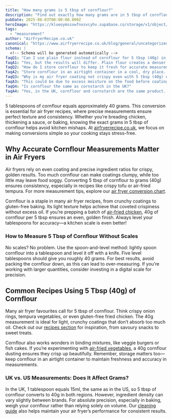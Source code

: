```yaml
---
title: "How many grams is 5 tbsp of cornflour?"
description: "Find out exactly how many grams are in 5 tbsp of cornflour for perfect air fryer recipes. Convert measurements easily with our guide!"
pubDate: 2025-08-03T00:00:00.000Z
heroImage: "https://klueoymssxwfnxsvcyhv.supabase.co/storage/v1/object/public/Shmucket/how-many-grams-is-5-tbsp-of-cornflour.webp"
tags:
  - "measurement"
author: "AirFryerRecipe.co.uk"
canonical: "https://www.airfryerrecipe.co.uk/blog/general/uncategorized/how-many-grams-is-5-tbsp-of-cornflour"
schema: |
  <!-- Schema will be generated automatically -->
faqQ1: "Can I use plain flour instead of cornflour for 5 tbsp (40g) in air fryer recipes?"
faqA1: "Yes, but the results will differ. Plain flour creates a denser coating, while cornflour delivers a lighter, crispier texture. For every 5 tbsp (40g) of cornflour, you can substitute with plain flour, but expect a slightly heavier finish. Adjust cooking times if needed."
faqQ2: "How do I store cornflour to keep it fresh for accurate measurements?"
faqA2: "Store cornflour in an airtight container in a cool, dry place. Moisture can cause clumping, leading to inaccurate measurements. For long-term freshness, consider refrigerating it, especially in humid climates. Always give it a stir before measuring."
faqQ3: "Why is my air fryer coating not crispy even with 5 tbsp (40g) of cornflour?"
faqA3: "This could be due to excess moisture on the food before coating. Pat ingredients dry first, or try a light spritz of oil. Also, preheat your air fryer—it helps achieve that instant crisp. Check our recipes for optimal temperature settings."
faqQ4: "Is cornflour the same as cornstarch in the UK?"
faqA4: "Yes, in the UK, cornflour and cornstarch are the same product. Both refer to the fine, white powder made from maize, perfect for thickening and crisping. If a recipe calls for cornstarch, UK cooks should use cornflour."
---
```

<p>5 tablespoons of cornflour equals approximately 40 grams. This conversion is essential for air fryer recipes, where precise measurements ensure perfect texture and consistency. Whether you’re breading chicken, thickening a sauce, or baking, knowing the exact grams in 5 tbsp of cornflour helps avoid kitchen mishaps. At <a href=https://www.airfryerrecipe.co.uk/>airfryerrecipe.co.uk</a>, we focus on making conversions simple so your cooking stays stress-free.</p>  

<h2>Why Accurate Cornflour Measurements Matter in Air Fryers</h2>  
<p>Air fryers rely on even coating and precise ingredient ratios for crispy, golden results. Too much cornflour can make coatings clumpy, while too little may leave food soggy. Converting 5 tbsp of cornflour to grams (40g) ensures consistency, especially in recipes like crispy tofu or air-fried tempura. For more measurement tips, explore our <a href=https://www.airfryerrecipe.co.uk/air-fryer-conversion-chart>air fryer conversion chart</a>.</p>  

<p>Cornflour is a staple in many air fryer recipes, from crunchy coatings to gluten-free baking. Its light texture helps achieve that coveted crispiness without excess oil. If you’re prepping a batch of <a href=https://www.airfryerrecipe.co.uk/recipe-category/chicken>air-fried chicken</a>, 40g of cornflour per 5 tbsp ensures an even, golden finish. Always level your tablespoons for accuracy—a kitchen scale is even better!</p>  

<h3>How to Measure 5 Tbsp of Cornflour Without Scales</h3>  
<p>No scales? No problem. Use the spoon-and-level method: lightly spoon cornflour into a tablespoon and level it off with a knife. Five level tablespoons should give you roughly 40 grams. For best results, avoid packing the cornflour down, as this can lead to over-measuring. If you’re working with larger quantities, consider investing in a digital scale for precision.</p>  

<h2>Common Recipes Using 5 Tbsp (40g) of Cornflour</h2>  
<p>Many air fryer favourites call for 5 tbsp of cornflour. Think crispy onion rings, tempura vegetables, or even gluten-free fried chicken. The 40g measurement is ideal for light, crunchy coatings that don’t absorb too much oil. Check out our <a href=https://www.airfryerrecipe.co.uk/recipes>recipes section</a> for inspiration, from savoury snacks to sweet treats.</p>  

<p>Cornflour also works wonders in binding mixtures, like veggie burgers or fish cakes. If you’re experimenting with <a href=https://www.airfryerrecipe.co.uk/recipe-category/vegetables>air-fried vegetables</a>, a 40g cornflour dusting ensures they crisp up beautifully. Remember, storage matters too—keep cornflour in an airtight container to maintain freshness and accuracy in measurements.</p>  

<h3>UK vs. US Measurements: Does It Affect Grams?</h3>  
<p>In the UK, 1 tablespoon equals 15ml, the same as in the US, so 5 tbsp of cornflour converts to 40g in both regions. However, ingredient density can vary slightly between brands. For absolute precision, especially in baking, weigh your cornflour rather than relying solely on volume. Our <a href=https://www.airfryerrecipe.co.uk/air-fryer-cleaner>cleaning guide</a> also helps maintain your air fryer’s performance for consistent results.</p>
